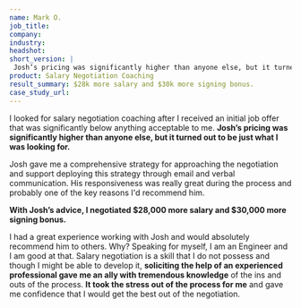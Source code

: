 ```yaml
---
name: Mark O.
job_title: 
company: 
industry: 
headshot: 
short_version: |
 Josh’s pricing was significantly higher than anyone else, but it turned out to be just what I was looking for. **With his advice, I negotiated $28,000 more salary and $30,000 more signing bonus.** His responsiveness was really great during this process and probably one of the key reasons I'd recommend him as a coach.
product: Salary Negotiation Coaching
result_summary: $28k more salary and $30k more signing bonus.
case_study_url: 
---
```


I looked for salary negotiation coaching after I received an initial job offer that was significantly below anything acceptable to me. **Josh’s pricing was significantly higher than anyone else, but it turned out to be just what I was looking for.**

Josh gave me a comprehensive strategy for approaching the negotiation and support deploying this strategy through email and verbal communication. His responsiveness was really great during the process and probably one of the key reasons I'd recommend him.

**With Josh’s advice, I negotiated $28,000 more salary and $30,000 more signing bonus.**

I had a great experience working with Josh and would absolutely recommend him to others. Why? Speaking for myself, I am an Engineer and I am good at that. Salary negotiation is a skill that I do not possess and though I might be able to develop it, **soliciting the help of an experienced professional gave me an ally with tremendous knowledge** of the ins and outs of the process. **It took the stress out of the process for me** and gave me confidence that I would get the best out of the negotiation.